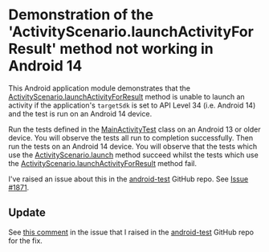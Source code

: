 # Demonstration of the 'ActivityScenario.launchActivityForResult' method not working in Android 14

This Android application module demonstrates that the [ActivityScenario.launchActivityForResult](https://developer.android.com/reference/androidx/test/core/app/ActivityScenario#launchActivityForResult(java.lang.Class%3CA%3E)) method
is unable to launch an activity if the application's `targetSdk` is set to API Level 34 (i.e. Android 14)
and the test is run on an Android 14 device.

Run the tests defined in the [MainActivityTest](src/androidTest/java/androidx/test/experiments/app/MainActivityTest.kt) class on an Android 13 or older device.
You will observe the tests all run to completion successfully.
Then run the tests on an Android 14 device.
You will observe that the tests which use the [ActivityScenario.launch](https://developer.android.com/reference/androidx/test/core/app/ActivityScenario#launch(java.lang.Class%3CA%3E)) method succeed
whilst the tests which use the [ActivityScenario.launchActivityForResult](https://developer.android.com/reference/androidx/test/core/app/ActivityScenario#launchActivityForResult(java.lang.Class%3CA%3E)) method fail.

I've raised an issue about this in the [android-test](https://github.com/android/android-test) GitHub repo. See [Issue #1871](https://github.com/android/android-test/issues/1871).

## Update

See [this comment](https://github.com/android/android-test/issues/1871#issuecomment-1961510934) in the issue that I raised in the [android-test](https://github.com/android/android-test) GitHub repo for the fix.
